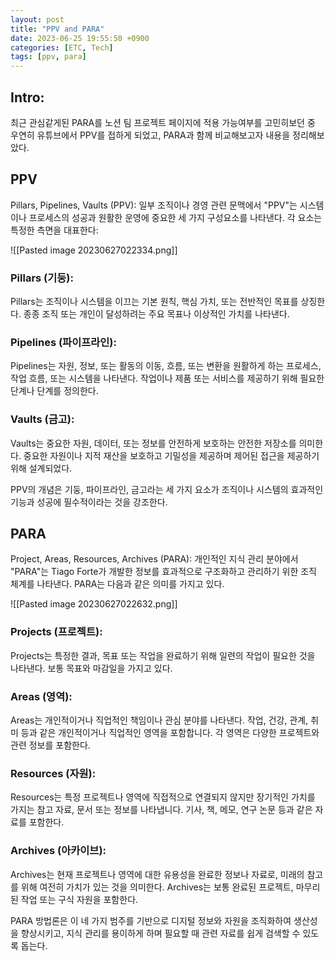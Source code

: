 ```yaml
---
layout: post
title: "PPV and PARA"
date: 2023-06-25 19:55:50 +0900
categories: [ETC, Tech]
tags: [ppv, para]
---
```


## Intro:

최근 관심같게된 PARA를 노션 팀 프로젝트 페이지에 적용 가능여부를 고민히보던 중 우연히 유튜브에서  PPV를 접하게 되었고, PARA과 함께 비교해보고자 내용을 정리해보았다.

## PPV
Pillars, Pipelines, Vaults (PPV): 일부 조직이나 경영 관련 문맥에서 "PPV"는 시스템이나 프로세스의 성공과 원활한 운영에 중요한 세 가지 구성요소를 나타낸다. 각 요소는 특정한 측면을 대표한다:

![[Pasted image 20230627022334.png]]

### Pillars (기둥): 
Pillars는 조직이나 시스템을 이끄는 기본 원칙, 핵심 가치, 또는 전반적인 목표를 상징한다. 종종 조직 또는 개인이 달성하려는 주요 목표나 이상적인 가치를 나타낸다.

### Pipelines (파이프라인): 
Pipelines는 자원, 정보, 또는 활동의 이동, 흐름, 또는 변환을 원활하게 하는 프로세스, 작업 흐름, 또는 시스템을 나타낸다. 작업이나 제품 또는 서비스를 제공하기 위해 필요한 단계나 단계를 정의한다.

### Vaults (금고): 
Vaults는 중요한 자원, 데이터, 또는 정보를 안전하게 보호하는 안전한 저장소를 의미한다. 중요한 자원이나 지적 재산을 보호하고 기밀성을 제공하며 제어된 접근을 제공하기 위해 설계되었다.

PPV의 개념은 기둥, 파이프라인, 금고라는 세 가지 요소가 조직이나 시스템의 효과적인 기능과 성공에 필수적이라는 것을 강조한다.

## PARA

Project, Areas, Resources, Archives (PARA): 개인적인 지식 관리 분야에서 "PARA"는 Tiago Forte가 개발한 정보를 효과적으로 구조화하고 관리하기 위한 조직 체계를 나타낸다. PARA는 다음과 같은 의미를 가지고 있다.

![[Pasted image 20230627022632.png]]

### Projects (프로젝트): 
Projects는 특정한 결과, 목표 또는 작업을 완료하기 위해 일련의 작업이 필요한 것을 나타낸다. 보통 목표와 마감일을 가지고 있다.

### Areas (영역): 
Areas는 개인적이거나 직업적인 책임이나 관심 분야를 나타낸다. 작업, 건강, 관계, 취미 등과 같은 개인적이거나 직업적인 영역을 포함합니다. 각 영역은 다양한 프로젝트와 관련 정보를 포함한다.

### Resources (자원): 
Resources는 특정 프로젝트나 영역에 직접적으로 연결되지 않지만 장기적인 가치를 가지는 참고 자료, 문서 또는 정보를 나타냅니다. 기사, 책, 메모, 연구 논문 등과 같은 자료를 포함한다.

### Archives (아카이브): 
Archives는 현재 프로젝트나 영역에 대한 유용성을 완료한 정보나 자료로, 미래의 참고를 위해 여전히 가치가 있는 것을 의미한다. Archives는 보통 완료된 프로젝트, 마무리된 작업 또는 구식 자원을 포함한다.

PARA 방법론은 이 네 가지 범주를 기반으로 디지털 정보와 자원을 조직화하여 생산성을 향상시키고, 지식 관리를 용이하게 하며 필요할 때 관련 자료를 쉽게 검색할 수 있도록 돕는다.